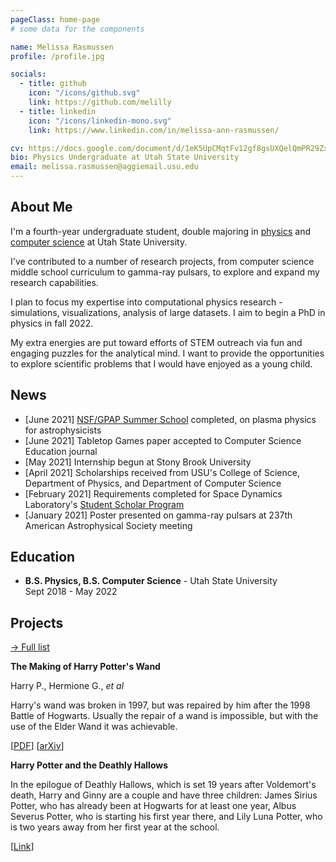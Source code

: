 ```yaml
---
pageClass: home-page
# some data for the components

name: Melissa Rasmussen
profile: /profile.jpg

socials:
  - title: github
    icon: "/icons/github.svg"
    link: https://github.com/melilly
  - title: linkedin
    icon: "/icons/linkedin-mono.svg"
    link: https://www.linkedin.com/in/melissa-ann-rasmussen/

cv: https://docs.google.com/document/d/1eK5UpCMqtFv12gf8gsUXQelQmPR29Zx78LEHnsLgJCA/edit?usp=sharing
bio: Physics Undergraduate at Utah State University
email: melissa.rasmussen@aggiemail.usu.edu
---
```


<ProfileSection :frontmatter="$page.frontmatter" />

## About Me

I'm a fourth-year undergraduate student, double majoring in [physics](https://catalog.usu.edu/preview_program.php?catoid=12&poid=9639) and [computer science](https://catalog.usu.edu/preview_program.php?catoid=12&poid=9373) at Utah State University.

I've contributed to a number of research projects, from computer science middle school curriculum to gamma-ray pulsars, to explore and expand my research capabilities. 

I plan to focus my expertise into computational physics research - simulations, visualizations, analysis of large datasets. I aim to begin a PhD in physics in fall 2022. 

My extra energies are put toward efforts of STEM outreach via fun and engaging puzzles for the analytical mind. I want to provide the opportunities to explore scientific problems that I would have enjoyed as a young child. 


## News

- [June 2021] [NSF/GPAP Summer School](https://www.gpapschool.com/) completed, on plasma physics for astrophysicists
- [June 2021] Tabletop Games paper accepted to Computer Science Education journal
- [May 2021] Internship begun at Stony Brook University
- [April 2021] Scholarships received from USU's College of Science, Department of Physics, and Department of Computer Science
- [February 2021] Requirements completed for Space Dynamics Laboratory's [Student Scholar Program](https://www.usu.edu/today/story/space-dynamics-laboratory-recognizes-student-scholars)
- [January 2021] Poster presented on gamma-ray pulsars at 237th American Astrophysical Society meeting


## Education

- **B.S. Physics, B.S. Computer Science** - Utah State University <br/>
Sept 2018 - May 2022


## Projects


[→ Full list](/projects/)

<ProjectCard image="/projects/1.png" hideBorder=true>

  **The Making of Harry Potter's Wand**

  Harry P., Hermione G., *et al*
  
  Harry's wand was broken in 1997, but was repaired by him after the 1998 Battle of Hogwarts. Usually the repair of a wand is impossible, but with the use of the Elder Wand it was achievable.
  
  [[PDF](https://www.google.com)] [[arXiv](https://arxiv.org)]

</ProjectCard>

<ProjectCard hideBorder=true>

  **Harry Potter and the Deathly Hallows**
  
  In the epilogue of Deathly Hallows, which is set 19 years after Voldemort's death, Harry and Ginny are a couple and have three children: James Sirius Potter, who has already been at Hogwarts for at least one year, Albus Severus Potter, who is starting his first year there, and Lily Luna Potter, who is two years away from her first year at the school.

  [[Link](https://www.google.com)]

</ProjectCard>


<!-- Custom style for this page -->

<style lang="stylus">

.theme-container.home-page .page
  font-size 14px
  font-family "lucida grande", "lucida sans unicode", lucida, "Helvetica Neue", Helvetica, Arial, sans-serif;
  p
    margin 0 0 0.5rem
  p, ul, ol
    line-height normal
  a
    font-weight normal
  .theme-default-content:not(.custom) > h2
    margin-bottom 0.5rem
  .theme-default-content:not(.custom) > h2:first-child + p
    margin-top 0.5rem
  .theme-default-content:not(.custom) > h3
    padding-top 4rem

  /* Override */
  .md-card
    margin-top 0.5em
    .card-image
      padding 0.2rem
      img
        max-width 120px
        max-height 120px
    .card-content p
      -webkit-margin-after 0.2em

@media (max-width: 419px)
  .theme-container.home-page .page
    p, ul, ol
      line-height 1.5

    .md-card
      .card-image
        img 
          width 100%
          max-width 400px

</style>
